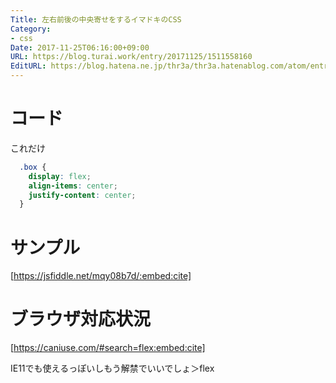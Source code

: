 ```yaml
---
Title: 左右前後の中央寄せをするイマドキのCSS
Category:
- css
Date: 2017-11-25T06:16:00+09:00
URL: https://blog.turai.work/entry/20171125/1511558160
EditURL: https://blog.hatena.ne.jp/thr3a/thr3a.hatenablog.com/atom/entry/8599973812320872715
---
```


# コード

これだけ

```css
  .box {
    display: flex;
    align-items: center;
    justify-content: center;
  }
```

# サンプル

[https://jsfiddle.net/mqy08b7d/:embed:cite]

# ブラウザ対応状況

[https://caniuse.com/#search=flex:embed:cite]

IE11でも使えるっぽいしもう解禁でいいでしょ＞flex
